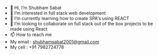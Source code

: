 - 👋 Hi, I’m Shubham Sabat
- 👀 I’m interested in full stack web development
- 🌱 I’m currently learning how to create SPA's using REACT
- 💞️ I’m looking to collaborate on full stack out of the box projects to be made using React
- 📫 How to reach me 
- My email : shubhamsabat2001@gmail.com
- My cell : +91 7982724778

<!---
Shubham1928196/Shubham1928196 is a ✨ special ✨ repository because its `README.md` (this file) appears on your GitHub profile.
You can click the Preview link to take a look at your changes.
--->
